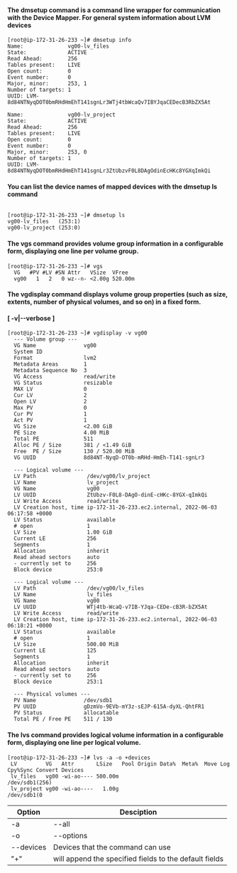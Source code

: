 #### The dmsetup command is a command line wrapper for communication with the Device Mapper. For general system information about LVM devices

```
[root@ip-172-31-26-233 ~]# dmsetup info
Name:              vg00-lv_files
State:             ACTIVE
Read Ahead:        256
Tables present:    LIVE
Open count:        0
Event number:      0
Major, minor:      253, 1
Number of targets: 1
UUID: LVM-8d84NTNyqDOT0bmRHdHmEhT141sgnLr3WTj4tbWcaQv7IBYJqaCEDecB3RbZX5At

Name:              vg00-lv_project
State:             ACTIVE
Read Ahead:        256
Tables present:    LIVE
Open count:        0
Event number:      0
Major, minor:      253, 0
Number of targets: 1
UUID: LVM-8d84NTNyqDOT0bmRHdHmEhT141sgnLr3ZtUbzvF0L8DAgOdinEcHKc8YGXqImkQi
```

#### You can list the device names of mapped devices with the dmsetup ls command

```

[root@ip-172-31-26-233 ~]# dmsetup ls
vg00-lv_files	(253:1)
vg00-lv_project	(253:0)
```


#### The vgs command provides volume group information in a configurable form, displaying one line per volume group.

```
[root@ip-172-31-26-233 ~]# vgs
  VG   #PV #LV #SN Attr   VSize  VFree  
  vg00   1   2   0 wz--n- <2.00g 520.00m
```
  
#### The vgdisplay command displays volume group properties (such as size, extents, number of physical volumes, and so on) in a fixed form.
#### [ -v|--verbose ]
  
```
[root@ip-172-31-26-233 ~]# vgdisplay -v vg00
  --- Volume group ---
  VG Name               vg00
  System ID             
  Format                lvm2
  Metadata Areas        1
  Metadata Sequence No  3
  VG Access             read/write
  VG Status             resizable
  MAX LV                0
  Cur LV                2
  Open LV               2
  Max PV                0
  Cur PV                1
  Act PV                1
  VG Size               <2.00 GiB
  PE Size               4.00 MiB
  Total PE              511
  Alloc PE / Size       381 / <1.49 GiB
  Free  PE / Size       130 / 520.00 MiB
  VG UUID               8d84NT-NyqD-OT0b-mRHd-HmEh-T141-sgnLr3
   
  --- Logical volume ---
  LV Path                /dev/vg00/lv_project
  LV Name                lv_project
  VG Name                vg00
  LV UUID                ZtUbzv-F0L8-DAgO-dinE-cHKc-8YGX-qImkQi
  LV Write Access        read/write
  LV Creation host, time ip-172-31-26-233.ec2.internal, 2022-06-03 06:17:58 +0000
  LV Status              available
  # open                 1
  LV Size                1.00 GiB
  Current LE             256
  Segments               1
  Allocation             inherit
  Read ahead sectors     auto
  - currently set to     256
  Block device           253:0
   
  --- Logical volume ---
  LV Path                /dev/vg00/lv_files
  LV Name                lv_files
  VG Name                vg00
  LV UUID                WTj4tb-WcaQ-v7IB-YJqa-CEDe-cB3R-bZX5At
  LV Write Access        read/write
  LV Creation host, time ip-172-31-26-233.ec2.internal, 2022-06-03 06:18:21 +0000
  LV Status              available
  # open                 1
  LV Size                500.00 MiB
  Current LE             125
  Segments               1
  Allocation             inherit
  Read ahead sectors     auto
  - currently set to     256
  Block device           253:1
   
  --- Physical volumes ---
  PV Name               /dev/sdb1     
  PV UUID               gDzmVo-9EVb-mY3z-sEJP-615A-dyXL-QhtFR1
  PV Status             allocatable
  Total PE / Free PE    511 / 130

 ```
  
 #### The lvs command provides logical volume information in a configurable form, displaying one line per logical volume. 
 
 ``` 
[root@ip-172-31-26-233 ~]# lvs -a -o +devices
  LV         VG   Attr       LSize   Pool Origin Data%  Meta%  Move Log Cpy%Sync Convert Devices       
  lv_files   vg00 -wi-ao---- 500.00m                                                     /dev/sdb1(256)
  lv_project vg00 -wi-ao----   1.00g                                                     /dev/sdb1(0

```


| Option  | Desciption|
---------|-----------
-a       | --all
-o       | --options
--devices| Devices that the command can use
"+"        | will append the specified fields to the default fields


              
              
